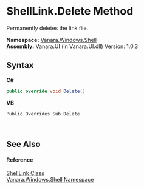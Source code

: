 # ShellLink.Delete Method 
 

Permanently deletes the link file.

**Namespace:**&nbsp;<a href="be182789-447d-1423-b31f-7fd1f1f04ab2">Vanara.Windows.Shell</a><br />**Assembly:**&nbsp;Vanara.UI (in Vanara.UI.dll) Version: 1.0.3

## Syntax

**C#**<br />
``` C#
public override void Delete()
```

**VB**<br />
``` VB
Public Overrides Sub Delete
```

<br />

## See Also


#### Reference
<a href="89f142ea-a38c-21e5-1d8c-e787b266682e">ShellLink Class</a><br /><a href="be182789-447d-1423-b31f-7fd1f1f04ab2">Vanara.Windows.Shell Namespace</a><br />
